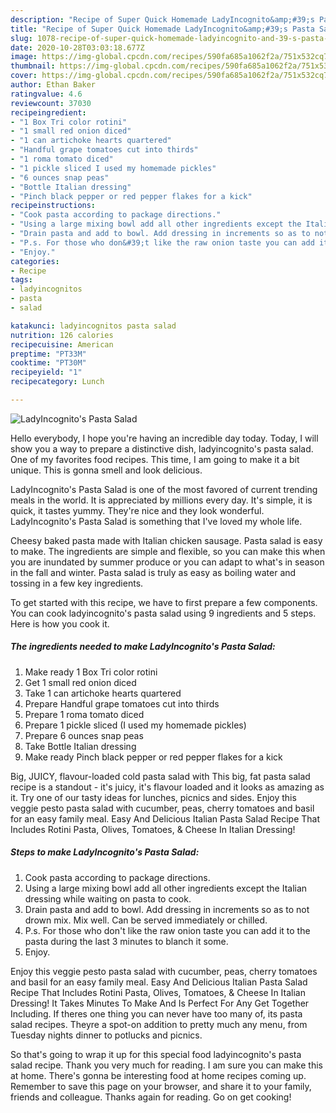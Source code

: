 ```yaml
---
description: "Recipe of Super Quick Homemade LadyIncognito&amp;#39;s Pasta Salad"
title: "Recipe of Super Quick Homemade LadyIncognito&amp;#39;s Pasta Salad"
slug: 1078-recipe-of-super-quick-homemade-ladyincognito-and-39-s-pasta-salad
date: 2020-10-28T03:03:18.677Z
image: https://img-global.cpcdn.com/recipes/590fa685a1062f2a/751x532cq70/ladyincognitos-pasta-salad-recipe-main-photo.jpg
thumbnail: https://img-global.cpcdn.com/recipes/590fa685a1062f2a/751x532cq70/ladyincognitos-pasta-salad-recipe-main-photo.jpg
cover: https://img-global.cpcdn.com/recipes/590fa685a1062f2a/751x532cq70/ladyincognitos-pasta-salad-recipe-main-photo.jpg
author: Ethan Baker
ratingvalue: 4.6
reviewcount: 37030
recipeingredient:
- "1 Box Tri color rotini"
- "1 small red onion diced"
- "1 can artichoke hearts quartered"
- "Handful grape tomatoes cut into thirds"
- "1 roma tomato diced"
- "1 pickle sliced I used my homemade pickles"
- "6 ounces snap peas"
- "Bottle Italian dressing"
- "Pinch black pepper or red pepper flakes for a kick"
recipeinstructions:
- "Cook pasta according to package directions."
- "Using a large mixing bowl add all other ingredients except the Italian dressing while waiting on pasta to cook."
- "Drain pasta and add to bowl. Add dressing in increments so as to not drown mix. Mix well. Can be served immediately or chilled."
- "P.s. For those who don&#39;t like the raw onion taste you can add it to the pasta during the last 3 minutes to blanch it some."
- "Enjoy."
categories:
- Recipe
tags:
- ladyincognitos
- pasta
- salad

katakunci: ladyincognitos pasta salad 
nutrition: 126 calories
recipecuisine: American
preptime: "PT33M"
cooktime: "PT30M"
recipeyield: "1"
recipecategory: Lunch

---
```



![LadyIncognito&#39;s Pasta Salad](https://img-global.cpcdn.com/recipes/590fa685a1062f2a/751x532cq70/ladyincognitos-pasta-salad-recipe-main-photo.jpg)

Hello everybody, I hope you're having an incredible day today. Today, I will show you a way to prepare a distinctive dish, ladyincognito&#39;s pasta salad. One of my favorites food recipes. This time, I am going to make it a bit unique. This is gonna smell and look delicious.

LadyIncognito&#39;s Pasta Salad is one of the most favored of current trending meals in the world. It is appreciated by millions every day. It's simple, it is quick, it tastes yummy. They're nice and they look wonderful. LadyIncognito&#39;s Pasta Salad is something that I've loved my whole life.

Cheesy baked pasta made with Italian chicken sausage. Pasta salad is easy to make. The ingredients are simple and flexible, so you can make this when you are inundated by summer produce or you can adapt to what&#39;s in season in the fall and winter. Pasta salad is truly as easy as boiling water and tossing in a few key ingredients.


To get started with this recipe, we have to first prepare a few components. You can cook ladyincognito&#39;s pasta salad using 9 ingredients and 5 steps. Here is how you cook it.

<!--inarticleads1-->

##### The ingredients needed to make LadyIncognito&#39;s Pasta Salad:

1. Make ready 1 Box Tri color rotini
1. Get 1 small red onion diced
1. Take 1 can artichoke hearts quartered
1. Prepare Handful grape tomatoes cut into thirds
1. Prepare 1 roma tomato diced
1. Prepare 1 pickle sliced (I used my homemade pickles)
1. Prepare 6 ounces snap peas
1. Take Bottle Italian dressing
1. Make ready Pinch black pepper or red pepper flakes for a kick


Big, JUICY, flavour-loaded cold pasta salad with This big, fat pasta salad recipe is a standout - it&#39;s juicy, it&#39;s flavour loaded and it looks as amazing as it. Try one of our tasty ideas for lunches, picnics and sides. Enjoy this veggie pesto pasta salad with cucumber, peas, cherry tomatoes and basil for an easy family meal. Easy And Delicious Italian Pasta Salad Recipe That Includes Rotini Pasta, Olives, Tomatoes, &amp; Cheese In Italian Dressing! 

<!--inarticleads2-->

##### Steps to make LadyIncognito&#39;s Pasta Salad:

1. Cook pasta according to package directions.
1. Using a large mixing bowl add all other ingredients except the Italian dressing while waiting on pasta to cook.
1. Drain pasta and add to bowl. Add dressing in increments so as to not drown mix. Mix well. Can be served immediately or chilled.
1. P.s. For those who don&#39;t like the raw onion taste you can add it to the pasta during the last 3 minutes to blanch it some.
1. Enjoy.


Enjoy this veggie pesto pasta salad with cucumber, peas, cherry tomatoes and basil for an easy family meal. Easy And Delicious Italian Pasta Salad Recipe That Includes Rotini Pasta, Olives, Tomatoes, &amp; Cheese In Italian Dressing! It Takes Minutes To Make And Is Perfect For Any Get Together Including. If theres one thing you can never have too many of, its pasta salad recipes. Theyre a spot-on addition to pretty much any menu, from Tuesday nights dinner to potlucks and picnics. 

So that's going to wrap it up for this special food ladyincognito&#39;s pasta salad recipe. Thank you very much for reading. I am sure you can make this at home. There's gonna be interesting food at home recipes coming up. Remember to save this page on your browser, and share it to your family, friends and colleague. Thanks again for reading. Go on get cooking!
